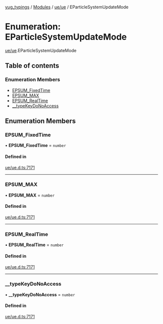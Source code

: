 [yug_typings](../README.md) / [Modules](../modules.md) / [ue/ue](../modules/ue_ue.md) / EParticleSystemUpdateMode

# Enumeration: EParticleSystemUpdateMode

[ue/ue](../modules/ue_ue.md).EParticleSystemUpdateMode

## Table of contents

### Enumeration Members

- [EPSUM\_FixedTime](ue_ue.EParticleSystemUpdateMode.md#epsum_fixedtime)
- [EPSUM\_MAX](ue_ue.EParticleSystemUpdateMode.md#epsum_max)
- [EPSUM\_RealTime](ue_ue.EParticleSystemUpdateMode.md#epsum_realtime)
- [\_\_typeKeyDoNoAccess](ue_ue.EParticleSystemUpdateMode.md#__typekeydonoaccess)

## Enumeration Members

### EPSUM\_FixedTime

• **EPSUM\_FixedTime** = `number`

#### Defined in

[ue/ue.d.ts:7171](https://github.com/YugMetaverse/yug_typings/blob/b7d9b19/ue/ue.d.ts#L7171)

___

### EPSUM\_MAX

• **EPSUM\_MAX** = `number`

#### Defined in

[ue/ue.d.ts:7171](https://github.com/YugMetaverse/yug_typings/blob/b7d9b19/ue/ue.d.ts#L7171)

___

### EPSUM\_RealTime

• **EPSUM\_RealTime** = `number`

#### Defined in

[ue/ue.d.ts:7171](https://github.com/YugMetaverse/yug_typings/blob/b7d9b19/ue/ue.d.ts#L7171)

___

### \_\_typeKeyDoNoAccess

• **\_\_typeKeyDoNoAccess** = `number`

#### Defined in

[ue/ue.d.ts:7171](https://github.com/YugMetaverse/yug_typings/blob/b7d9b19/ue/ue.d.ts#L7171)
